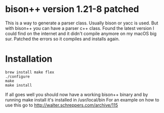 # bison++ version 1.21-8 patched

This is a way to generate a parser class. Usually bison or yacc is used. But with bison++ you can have a parser c++ class.
Found the latest version I could find on the internet and it didn't compile anymore on my macOS big sur. Patched the errors
so it compiles and installs again.

# Installation

```
brew install make flex
./configure
make
make install
```

If all goes well you should now have a working bison++ binary and by running make install it's installed in /usr/local/bin
For an example on how to use this go to http://walter.schreppers.com/archive/115



